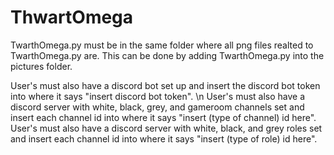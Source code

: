 # ThwartOmega

TwarthOmega.py must be in the same folder where all png files realted to TwarthOmega.py are. This can be done by adding TwarthOmega.py into the pictures folder.

User's must also have a discord bot set up and insert the discord bot token into where it says "insert discord bot token". \n
User's must also have a discord server with white, black, grey, and gameroom channels set and insert each channel id into where it says "insert (type of channel) id here".
User's must also have a discord server with white, black, and grey roles set and insert each channel id into where it says "insert (type of role) id here".
